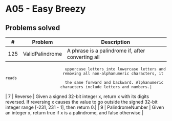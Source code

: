 # A05 - Easy Breezy
## Problems solved
|   #   | Problem         | Description                                        |
| :---: | --------------- | -------------------------------------------------- |
|  125  | ValidPalindrome | A phrase is a palindrome if, after converting all 
                              uppercase letters into lowercase letters and 
                             removing all non-alphanumeric characters, it reads 
                              the same forward and backward. Alphanumeric 
                            characters include letters and numbers.|
 |  7   | Reverse         | Given a signed 32-bit integer x, return x with its 
                            digits reversed. If reversing x causes the value 
                            to go outside the signed 32-bit integer range 
                            [-231, 231 - 1], then return 0.|
|   9   | PalindromeNumber | Given an integer x, return true if x is a 
                             palindrome, and false otherwise.|

